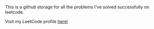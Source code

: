 This is a github storage for all the problems I've solved successfully on leetcode.

Visit my LeetCode profile [here!](https://leetcode.com/jthomassen/)